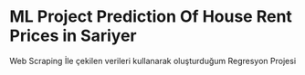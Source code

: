 # ML Project Prediction Of House Rent Prices in Sariyer
Web Scraping İle çekilen verileri kullanarak oluşturduğum Regresyon Projesi

